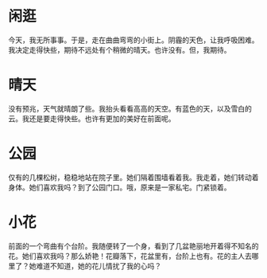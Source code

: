 # 闲逛
今天，我无所事事。于是，走在曲曲弯弯的小街上。阴霾的天色，让我呼吸困难。我决定走得快些，期待不远处有个稍微的晴天。也许没有。但，我期待。
# 晴天
没有预兆，天气就晴朗了些。我抬头看看高高的天空。有蓝色的天，以及雪白的云。我还是要走得快些。也许有更加的美好在前面呢。
# 公园
仅有的几棵松树，稳稳地站在院子里。她们隔着围墙看着我。我走着，她们转动着身体。她们喜欢我吗？到了公园门口。哦，原来是一家私宅。门紧锁着。
# 小花
前面的一个弯曲有个台阶。我随便转了一个身，看到了几盆艳丽地开着得不知名的花。她们喜欢我吗？那么娇艳！花瓣落下，花盆里有，台阶上也有。花的主人去哪里了？她难道不知道，她的花儿情扰了我的心吗？
